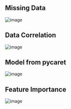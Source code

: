 ## Missing Data
![image](https://github.com/Plannjeera/MADT8101-Customer-analytic/assets/115640119/51507469-dfb1-4bf0-982d-0cf014c5f5ad)
## Data Correlation
![image](https://github.com/Plannjeera/MADT8101-Customer-analytic/assets/115640119/278ec13f-0563-4323-83e8-c5dd22dfc606)
## Model from pycaret
![image](https://github.com/Plannjeera/MADT8101-Customer-analytic/assets/115640119/f705d05b-581a-432b-97ef-9ee6f0a0e4d8)
## Feature Importance
![image](https://github.com/Plannjeera/MADT8101-Customer-analytic/assets/115640119/d503a254-415a-40b5-9906-9aa1a108e60a)
